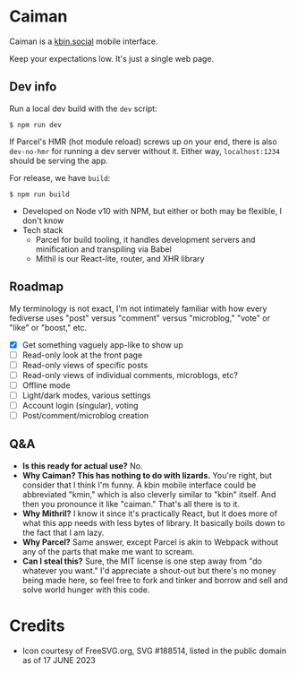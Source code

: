 Caiman
======

Caiman is a [kbin.social](https://kbin.social) mobile interface.

Keep your expectations low. It's just a single web page.

## Dev info

Run a local dev build with the `dev` script:

    $ npm run dev

If Parcel's HMR (hot module reload) screws up on your end, there is also `dev-no-hmr` for running a dev server without it. Either way, `localhost:1234` should be serving the app.

For release, we have `build`:

    $ npm run build

- Developed on Node v10 with NPM, but either or both may be flexible, I don't know
- Tech stack
  - Parcel for build tooling, it handles development servers and minification and transpiling via Babel
  - Mithil is our React-lite, router, and XHR library

## Roadmap

My terminology is not exact, I'm not intimately familiar with how every fediverse uses "post" versus "comment" versus "microblog," "vote" or "like" or "boost," etc.

- [x] Get something vaguely app-like to show up
- [ ] Read-only look at the front page
- [ ] Read-only views of specific posts
- [ ] Read-only views of individual comments, microblogs, etc?
- [ ] Offline mode
- [ ] Light/dark modes, various settings
- [ ] Account login (singular), voting
- [ ] Post/comment/microblog creation

## Q&A

- **Is this ready for actual use?** No.
- **Why Caiman? This has nothing to do with lizards.** You're right, but consider that I think I'm funny. A kbin mobile interface could be abbreviated "kmin," which is also cleverly similar to "kbin" itself. And then you pronounce it like "caiman." That's all there is to it.
- **Why Mithril?** I know it since it's practically React, but it does more of what this app needs with less bytes of library. It basically boils down to the fact that I am lazy.
- **Why Parcel?** Same answer, except Parcel is akin to Webpack without any of the parts that make me want to scream.
- **Can I steal this?** Sure, the MIT license is one step away from "do whatever you want." I'd appreciate a shout-out but there's no money being made here, so feel free to fork and tinker and borrow and sell and solve world hunger with this code.

# Credits

- Icon courtesy of FreeSVG.org, SVG #188514, listed in the public domain as of 17 JUNE 2023